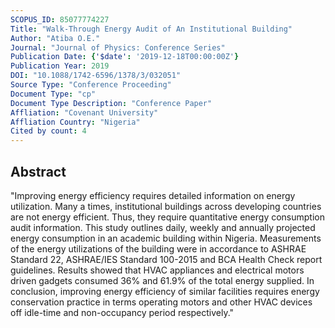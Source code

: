 ```yaml
---
SCOPUS_ID: 85077774227
Title: "Walk-Through Energy Audit of An Institutional Building"
Author: "Atiba O.E."
Journal: "Journal of Physics: Conference Series"
Publication Date: {'$date': '2019-12-18T00:00:00Z'}
Publication Year: 2019
DOI: "10.1088/1742-6596/1378/3/032051"
Source Type: "Conference Proceeding"
Document Type: "cp"
Document Type Description: "Conference Paper"
Affliation: "Covenant University"
Affliation Country: "Nigeria"
Cited by count: 4
---
```


## Abstract
"Improving energy efficiency requires detailed information on energy utilization. Many a times, institutional buildings across developing countries are not energy efficient. Thus, they require quantitative energy consumption audit information. This study outlines daily, weekly and annually projected energy consumption in an academic building within Nigeria. Measurements of the energy utilizations of the building were in accordance to ASHRAE Standard 22, ASHRAE/IES Standard 100-2015 and BCA Health Check report guidelines. Results showed that HVAC appliances and electrical motors driven gadgets consumed 36% and 61.9% of the total energy supplied. In conclusion, improving energy efficiency of similar facilities requires energy conservation practice in terms operating motors and other HVAC devices off idle-time and non-occupancy period respectively."
